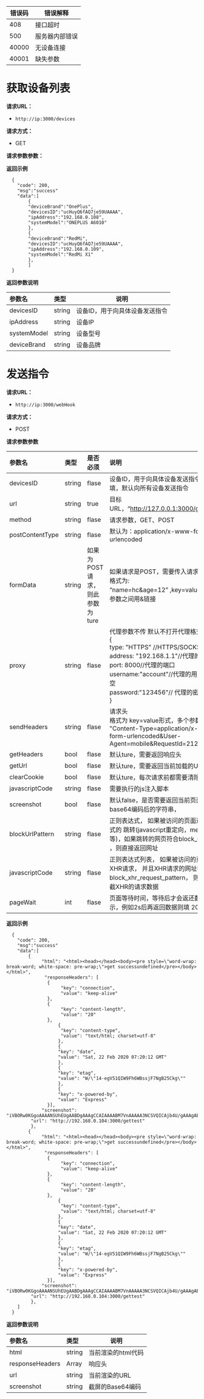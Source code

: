| 错误码  | 错误解释  |
| ------------ | ------------ |
|  408 |  接口超时|
|  500|  服务器内部错误|
|  40000|  无设备连接|
|  40001 | 缺失参数  |

# 获取设备列表

**请求URL：** 
- ` http://ip:3000/devices `
  
**请求方式：**
- GET 

**请求参数参数：** 

 **返回示例**

``` 
  {
    "code": 200,
	"msg":"success"
	"data":[
		{
  		"deviceBrand":"OnePlus",
  	 	"devicesID":"ucHuyQ6fAQ7je59UAAAA",
  		"ipAddress":"192.168.0.108",
 		"systemModel":"ONEPLUS A6010"
		},
		{
  		"deviceBrand":"RedMi",
  	 	"devicesID":"ucHuyQ6fAQ7je59UAAAA",
  		"ipAddress":"192.168.0.109",
 		"systemModel":"RedMi X1"
		},
		]
  }
```

 **返回参数说明** 

|参数名|类型|说明|
|:-----  |:-----|-----                           |
|devicesID |string   |设备ID，用于向具体设备发送指令  |
|ipAddress |string   |设备IP  |
|systemModel |string   |设备型号  |
|deviceBrand |string   |设备品牌  |

# 发送指令
**请求URL：** 
- ` http://ip:3000/webHook `
  
**请求方式：**
- POST 

**请求参数参数** 

|参数名|类型|是否必须|说明|
|:-----  |:-----|:-----|:----------                           |
|devicesID |string   |flase|设备ID，用于向具体设备发送指令，如果不填，默认向所有设备发送指令  |
|url |string   |true|目标URL，“http://127.0.0.1:3000/getTest/”  |
|method |string   |flase|请求参数，GET、POST  |
|postContentType |string   |flase|默认为：application/x-www-form-urlencoded  |
|formData |string   |如果为POST请求，则此参数为ture| 如果请求是POST，需要传入请求参数</br>格式为:</br>“name=hc&age=12” ,key=value形式，不同参数之间用&链接  |
|proxy |string   |flase| 代理参数不传 默认不打开代理格式为json</br>{</br>type: "HTTPS" //HTTPS/SOCKS</br>	address: "192.168.1.1"//代理的IP地址</br>	port: 8000//代理的端口</br>	username:"account"//代理的用户名，可为空</br>	password:"123456"// 代理的密码，可为空</br>}|
|sendHeaders |string   |flase|请求头</br>格式为 key=value形式，多个参数以&链接</br>"Content-Type=application/x-www-form-urlencoded&User-Agent=mobile&RequestId=21294324923"  |
|getHeaders |bool   |flase|默认ture，需要返回响应头  |
|getUrl |bool   |flase|默认ture，需要返回当前加载的URL  |
|clearCookie |bool   |flase|默认ture，每次请求前都需要清除cookie  |
|javascriptCode |string   |flase|需要执行的js注入脚本  |
|screenshot |bool   |flase|默认false，是否需要返回当前页面截屏base64编码后的字符串，  |
|blockUrlPattern |string   |flase|正则表达式， 如果被访问的页面进行某种形式的 跳转(javascript重定向，meta refresh等)，如果跳转的网页符合block_url_pattern ，则直接返回网址|
|javascriptCode |string   |flase|正则表达式列表， 如果被访问的页面 有多个XHR请求， 并且XHR请求的网址符合​ block_xhr_request_pattern， 则返回并且 拦截XHR的请求数据  |
|pageWait |int   |flase|页面等待时间，等待后才会返还数据，毫秒表示，例如2s后再返回数据则填 2000  |
 **返回示例**

```
  {
    "code": 200,
	"msg":"success"
	"data":[
		{
       		 "html": "<html><head></head><body><pre style=\"word-wrap: break-word; white-space: pre-wrap;\">get successundefined</pre></body></html>",
      		  "responseHeaders": [
         	   {
            	    "key": "connection",
             	    "value": "keep-alive"
          	   },
          	   {
            	    "key": "content-length",
            	    "value": "20"
           	   },
                   {
                    "key": "content-type",
                    "value": "text/html; charset=utf-8"
            	   },
            	   {
                   "key": "date",
                   "value": "Sat, 22 Feb 2020 07:20:12 GMT"
            	   },
            	   {
                   "key": "etag",
                   "value": "W/\"14-egV51QIW9Fh6WBssjF7NgB25Ckg\""
                   },
                   {
                   "key": "x-powered-by",
                   "value": "Express"
          	   }],
       		 "screenshot": "iVBORw0KGgoAAAANSUhEUgAABDgAAAgCCAIAAAABM7VnAAAAA3NCSVQICAjb4U/gAAAgAElEQVR4nOzdd1wUd+L/8aFKU0BUFARREQVEUFDBFo0xGhvGWFM0xngmeqYnxtzl7kxMvUtPjDGJOTW2qLEjltiVYFcUpapIEREQ6f33x/5uvuvM7oKwCx/09Xz4xzo789nPzs4u8575FDPpg/kSAAAAAIjEvLErAAAAAABKBBUAAAAAwiGoAAAAABAOQQUAAACAcAgqAAAAAIRDUAEAAAAgHIIKAAAAAOEQVAAAAAAIh6ACAAAAQDgEFQAAAADCIagAAAAAEA5BBQAAAIBwCCoAAAAAhENQAQAAACAcggoAAAAA4RBUAAAAAAiHoAIAAABAOAQ,
		 "url": "http://192.168.0.104:3000/gettest"
		 },
		{
       		 "html": "<html><head></head><body><pre style=\"word-wrap: break-word; white-space: pre-wrap;\">get successundefined</pre></body></html>",
      		  "responseHeaders": [
         	   {
            	    "key": "connection",
             	    "value": "keep-alive"
          	   },
          	   {
            	    "key": "content-length",
            	    "value": "20"
           	   },
                   {
                    "key": "content-type",
                    "value": "text/html; charset=utf-8"
            	   },
            	   {
                   "key": "date",
                   "value": "Sat, 22 Feb 2020 07:20:12 GMT"
            	   },
            	   {
                   "key": "etag",
                   "value": "W/\"14-egV51QIW9Fh6WBssjF7NgB25Ckg\""
                   },
                   {
                   "key": "x-powered-by",
                   "value": "Express"
          	   }],
       		 "screenshot": "iVBORw0KGgoAAAANSUhEUgAABDgAAAgCCAIAAAABM7VnAAAAA3NCSVQICAjb4U/gAAAgAElEQVR4nOzdd1wUd+L/8aFKU0BUFARREQVEUFDBFo0xGhvGWFM0xngmeqYnxtzl7kxMvUtPjDGJOTW2qLEjltiVYFcUpapIEREQ6f33x/5uvuvM7oKwCx/09Xz4xzo789nPzs4u8575FDPpg/kSAAAAAIjEvLErAAAAAABKBBUAAAAAwiGoAAAAABAOQQUAAACAcAgqAAAAAIRDUAEAAAAgHIIKAAAAAOEQVAAAAAAIh6ACAAAAQDgEFQAAAADCIagAAAAAEA5BBQAAAIBwCCoAAAAAhENQAQAAACAcggoAAAAA4RBUAAAAAAiHoAIAAABAOAQ,
		 "url": "http://192.168.0.104:3000/gettest"
		 },
	]
  }
```

 **返回参数说明** 

|参数名|类型|说明|
|:-----  |:-----|-----                           |
|html  |string   |当前渲染的html代码  |
|responseHeaders  |Array   |响应头  |
|url |string   |当前渲染的URL  |
|screenshot  |string   |截屏的Base64编码  |

